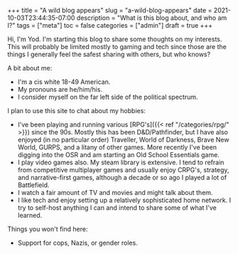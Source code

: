 +++
title = "A wild blog appears"
slug = "a-wild-blog-appears"
date = 2021-10-03T23:44:35-07:00
description = "What is this blog about, and who am I?"
tags = ["meta"]
toc = false
categories = ["admin"]
draft = true
+++

Hi, I'm Yod. I'm starting this blog to share some thoughts on my interests.
This will probably be limited mostly to gaming and tech since those are the
things I generally feel the safest sharing with others, but who knows?
<!--more-->

A bit about me:

* I'm a cis white 18-49 American.
* My pronouns are he/him/his.
* I consider myself on the far left side of the political spectrum.

I plan to use this site to chat about my hobbies:

* I've been playing and running various [RPG's]({{< ref "/categories/rpg/" >}})
    since the 90s. Mostly this has been
    D\&D/Pathfinder, but I have also enjoyed (in no particular order)
    Traveller, World of Darkness, Brave New World, GURPS, and a litany of
    other games. More recently I've been digging into the OSR and am starting
    an Old School Essentials game.
* I play video games also. My steam library is extensive. I tend to refrain from
    competitive multiplayer games and usually enjoy CRPG's, strategy, and
    narrative-first games, although a decade or so ago I played a lot of
    Battlefield.
* I watch a fair amount of TV and movies and might talk about them.
* I like tech and enjoy setting up a relatively sophisticated home network. I
    try to self-host anything I can and intend to share some of what I've
    learned.

Things you won't find here:

* Support for cops, Nazis, or gender roles.
